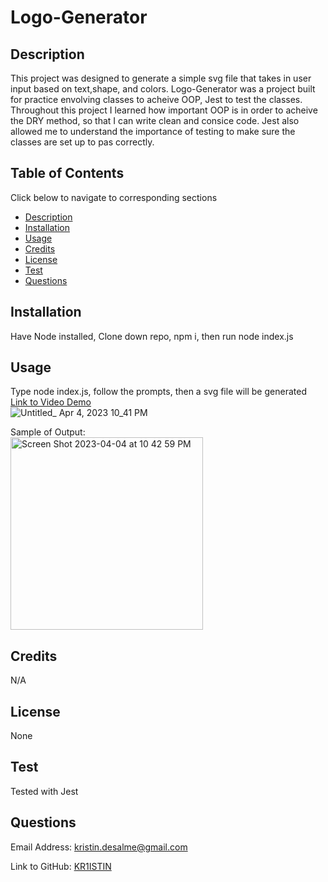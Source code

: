 # Logo-Generator


## Description

This project was designed to generate a simple svg file that takes in user input based on text,shape, and colors. Logo-Generator was a project built for practice envolving classes to acheive OOP, Jest to test the classes. Throughout this project I learned how important OOP is in order to acheive the DRY method, so that I can write clean and consice code. Jest also allowed me to understand the importance of testing to make sure the classes are set up to pas correctly.

## Table of Contents 
Click below to navigate to corresponding sections
- [Description](#description)
- [Installation](#installation)
- [Usage](#usage)
- [Credits](#credits)
- [License](#license)
- [Test](#test)
- [Questions](#questions)

## Installation

Have Node installed, Clone down repo, npm i, then run node index.js

## Usage

Type node index.js, follow the prompts, then a svg file will be generated
<br>
<a href='https://drive.google.com/file/d/1E0IoDCXBaqa_kg6W7_eSM_zw2MymLlEz/view'>Link to Video Demo</a><br>
![Untitled_ Apr 4, 2023 10_41 PM](https://user-images.githubusercontent.com/121457179/229984824-8ad30552-b85a-4cdb-8e8d-cf0c09ed69a3.gif)


Sample of Output:
<br>
<img width="308" alt="Screen Shot 2023-04-04 at 10 42 59 PM" src="https://user-images.githubusercontent.com/121457179/229984057-fddbe886-534c-47a2-a627-12b95db50ead.png">

## Credits

N/A

## License
None

## Test

Tested with Jest

## Questions 
Email Address:
<a href="mailto:kristin.desalme@gmail.com">kristin.desalme@gmail.com</a>

Link to GitHub:
<a href='https://github.com/KR1ISTIN'>KR1ISTIN</a>
